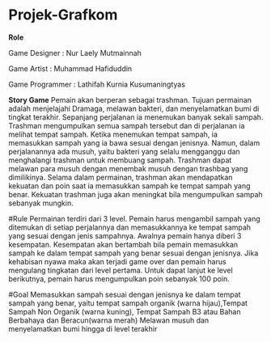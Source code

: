 # Projek-Grafkom

**Role**

Game Designer : Nur Laely Mutmainnah

Game Artist : Muhammad Hafiduddin

Game Programmer : Lathifah Kurnia Kusumaningtyas

**Story Game** 
	Pemain akan berperan sebagai trashman. Tujuan permainan adalah menjelajahi Dramaga, melawan bakteri, dan menyelamatkan bumi di tingkat terakhir. Sepanjang perjalanan ia menemukan banyak sekali sampah. Trashman mengumpulkan semua sampah tersebut dan di perjalanan ia melihat tempat sampah. Ketika menemukan tempat sampah, ia memasukkan sampah yang ia bawa sesuai dengan jenisnya. Namun, dalam perjalanannya ada musuh, yaitu bakteri yang selalu mengganggu dan menghalangi trashman untuk membuang sampah. Trashman dapat melawan para musuh dengan menembak musuh dengan trashbag yang dimilikinya. Selama dalam permainan, trashman akan mendapatkan kekuatan dan poin saat ia memasukkan sampah ke tempat sampah yang benar. Kekuatan trashman juga akan meningkat  bila mengumpulkan sampah sebanyak mungkin.


#Rule
Permainan terdiri dari 3 level. 
Pemain harus mengambil sampah yang ditemukan di setiap perjalannya dan memasukkannya ke tempat sampah yang sesuai dengan jenis sampahnya.
Awalnya pemain hanya diberi 3 kesempatan.
Kesempatan akan bertambah bila pemain memasukkan sampah ke dalam tempat sampah yang benar sesuai dengan jenisnya.
Jika kehabisan nyawa maka akan terjadi game over dan pemain harus mengulang tingkatan  dari level pertama.
Untuk dapat lanjut ke level berikutnya, pemain harus mengumpulkan poin sebanyak 100 poin. 

#Goal
Memasukkan sampah sesuai dengan jenisnya ke dalam tempat sampah yang benar, yaitu tempat sampah organik (warna hijau),Tempat Sampah Non Organik (warna kuning), Tempat Sampah B3 atau Bahan Berbahaya dan Beracun(warna merah)
Melawan musuh dan menyelamatkan bumi hingga di level terakhir
